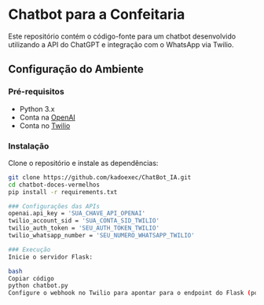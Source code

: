 # Chatbot para a Confeitaria

Este repositório contém o código-fonte para um chatbot desenvolvido utilizando a API do ChatGPT e integração com o WhatsApp via Twilio.

## Configuração do Ambiente

### Pré-requisitos

- Python 3.x
- Conta na [OpenAI](https://beta.openai.com/signup/)
- Conta no [Twilio](https://www.twilio.com/)

### Instalação

Clone o repositório e instale as dependências:

```bash
git clone https://github.com/kadoexec/ChatBot_IA.git
cd chatbot-doces-vermelhos
pip install -r requirements.txt

### Configurações das APIs
openai.api_key = 'SUA_CHAVE_API_OPENAI'
twilio_account_sid = 'SUA_CONTA_SID_TWILIO'
twilio_auth_token = 'SEU_AUTH_TOKEN_TWILIO'
twilio_whatsapp_number = 'SEU_NUMERO_WHATSAPP_TWILIO'

### Execução
Inicie o servidor Flask:

bash
Copiar código
python chatbot.py
Configure o webhook no Twilio para apontar para o endpoint do Flask (por exemplo, http://seu_dominio.com/webhook).
